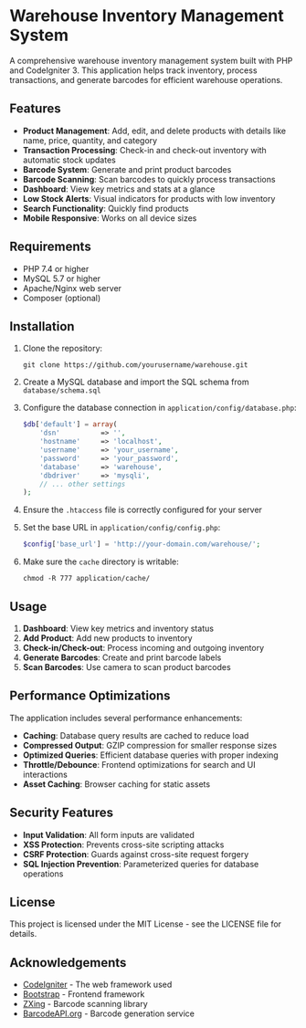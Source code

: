 # Warehouse Inventory Management System

A comprehensive warehouse inventory management system built with PHP and CodeIgniter 3. This application helps track inventory, process transactions, and generate barcodes for efficient warehouse operations.

## Features

- **Product Management**: Add, edit, and delete products with details like name, price, quantity, and category
- **Transaction Processing**: Check-in and check-out inventory with automatic stock updates
- **Barcode System**: Generate and print product barcodes
- **Barcode Scanning**: Scan barcodes to quickly process transactions
- **Dashboard**: View key metrics and stats at a glance
- **Low Stock Alerts**: Visual indicators for products with low inventory
- **Search Functionality**: Quickly find products
- **Mobile Responsive**: Works on all device sizes

## Requirements

- PHP 7.4 or higher
- MySQL 5.7 or higher
- Apache/Nginx web server
- Composer (optional)

## Installation

1. Clone the repository:
   ```
   git clone https://github.com/yourusername/warehouse.git
   ```

2. Create a MySQL database and import the SQL schema from `database/schema.sql`

3. Configure the database connection in `application/config/database.php`:
   ```php
   $db['default'] = array(
       'dsn'          => '',
       'hostname'     => 'localhost',
       'username'     => 'your_username',
       'password'     => 'your_password',
       'database'     => 'warehouse',
       'dbdriver'     => 'mysqli',
       // ... other settings
   );
   ```

4. Ensure the `.htaccess` file is correctly configured for your server

5. Set the base URL in `application/config/config.php`:
   ```php
   $config['base_url'] = 'http://your-domain.com/warehouse/';
   ```

6. Make sure the `cache` directory is writable:
   ```
   chmod -R 777 application/cache/
   ```

## Usage

1. **Dashboard**: View key metrics and inventory status
2. **Add Product**: Add new products to inventory
3. **Check-in/Check-out**: Process incoming and outgoing inventory
4. **Generate Barcodes**: Create and print barcode labels
5. **Scan Barcodes**: Use camera to scan product barcodes

## Performance Optimizations

The application includes several performance enhancements:

- **Caching**: Database query results are cached to reduce load
- **Compressed Output**: GZIP compression for smaller response sizes
- **Optimized Queries**: Efficient database queries with proper indexing
- **Throttle/Debounce**: Frontend optimizations for search and UI interactions
- **Asset Caching**: Browser caching for static assets

## Security Features

- **Input Validation**: All form inputs are validated
- **XSS Protection**: Prevents cross-site scripting attacks
- **CSRF Protection**: Guards against cross-site request forgery
- **SQL Injection Prevention**: Parameterized queries for database operations

## License

This project is licensed under the MIT License - see the LICENSE file for details.

## Acknowledgements

- [CodeIgniter](https://codeigniter.com/) - The web framework used
- [Bootstrap](https://getbootstrap.com/) - Frontend framework
- [ZXing](https://github.com/zxing-js/library) - Barcode scanning library
- [BarcodeAPI.org](https://barcodeapi.org/) - Barcode generation service 